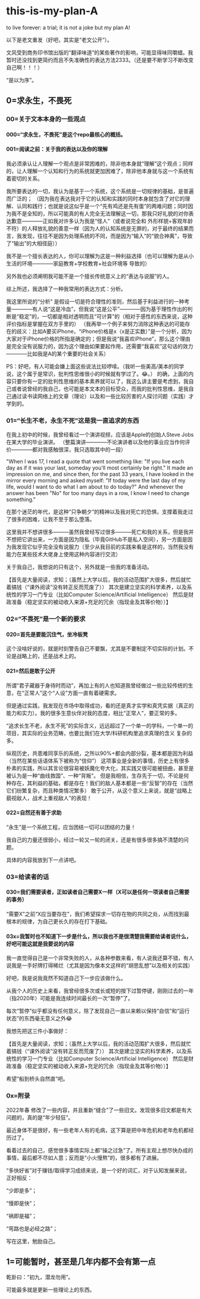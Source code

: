 # this-is-my-plan-A
to live forever: a trial; 
it is not a joke but my plan A!


以下是老文重发（好吧，其实是“老文公开”）。

文风受到商务印书馆出版的“翻译味道”的某些著作的影响，可能显得味同嚼蜡。我暂时还没找到更简约而且不失准确性的表达方法2333。（还是要不断学习不断改变自己啊！！！）

“是以为序”。



## 0=求永生，不畏死

### 00=关于文本本身的一些观点

#### 000=“求永生，不畏死”是这个repo最核心的概括。

#### 001=阅读之前：关于我的表达以及你的理解

我必须承认让人理解一个观点是非常困难的，除非他本身就“理解”这个观点；同样的，让人理解一个认知和行为的系统就更加困难了，除非他本身就与这一个系统有着密切的关系。

我所要表达的一切，我认为是基于一个系统，这个系统是一切规律的基础，是普遍而广泛的；
（因为我在表达我对于它的认知和实践的同时本身就包含了对它的理解、认同和践行；也就是说这似乎是一个“先有鸡还是先有蛋”的两难问题；同时因为我不是全知的，所以可能真的有人完全无法理解这一切，那我只好礼貌的对你表达歉意————正如我对许多认为我是“怪人”（或者说完全和 外形样貌+客观年龄 不符）的人释放礼貌的善意一样（因为人的认知系统是无罪的，对于最终的结果而言，我发现，往往不是因为处理系统的不同，而是因为“输入”的“貌合神离”，导致了“输出”的大相径庭））

我不是一个擅长表达的人，你可以理解为这是一种利益选择（也可以理解为是从小生活的环境————家庭教育+学校教育+社会环境等 导致的）

另外我也必须阐明我可能不是一个擅长传统意义上的“表达与说服”的人。

综上所述，我选择了一种我常用的表达方式：分析。

我这里所说的“分析” 是假设一切是符合理性的准则，然后基于利益进行的一种考量————有人说“这是冷血”，但我说“这是公平”————因为基于理性作出的判断是“稳定”的，一切都是相对透明而且“可计算”的（相对于感性的东西来说，这种评价指标是掌握在双方手里的）
（我再举一个例子来努力消除这种表达的可能存在的歧义：比如A要买iPhone，“iPhone价格是x（x是正实数）”是一个分析，因为大家对于iPhone价格的所指是确定的；但是我说“我喜欢iPhone”，那么这个理由是完全没有说服力的，因为这个理由如果要起作用，还需要“我喜欢”这句话的效力————比如我是A的某个重要的社会关系）

PS：好吧，有人可能会嫌上面这些说法比较啰嗦。（我听一些美高/美本的同学说，这个属于是常识，批判性思维很小的时候就有学过了。😂。）
的确，上面的内容只要你有一定的批判性思维的基本素养就可以了，我这么讲主要是考虑到，我自己或者说曾经的我自己，也可能是本文本的目标受众，而我的批判性思维，是我自己通过读书读网络上的文章（理论）以及和一些比较厉害的人探讨问题（实践）才学到的。


### 01=“长生不老，永生不死”这是我一直追求的东西

在我上初中的时候，我曾经看过一个演讲视频，应该是Apple的创始人Steve Jobs在某大学的毕业演讲。
（整篇演讲————不论演讲者以及他的事业应当作何评价————都对我感触很深，我只选取其中的一段）

"When I was 17, I read a quote that went something like: "If you live each day as if it was your last, someday you'll most certainly be right." 
It made an impression on me, and since then, for the past 33 years, I have looked in the mirror every morning and asked myself: "If today were the last day of my life, would I want to do what I am about to do today?" 
And whenever the answer has been "No" for too many days in a row, I know I need to change something."

在那个迷茫的年代，是这种“只争朝夕”的精神以及我对死亡的恐惧，支撑着我走过了很多的困难，让我不至于那么堕落。

这里我并不想讲很多———虽然我曾经写过很多———死亡和我的关系，但是我并不想把它讲出来，一方面是因为隐私（毕竟GitHub不是私人空间），另一方面是因为我发现它似乎完全没有说服力（至少从我目前的实践来看是这样的，当然我没有能力在某些技术大佬身上使用这种内容进行交流）

关于我自己，我想说的只有这个，另外就是一些我的准备活动。

【首先是大量阅读，求知；（虽然上大学以后，我的活动范围扩大很多，然后就忙着搞钱（“课外阅读”没有转正反而荒废了））
其次是建立坚实的科学素养，以及系统性的学习一门专业（比如Computer Science/Artificial Intelligence）
然后是财政准备（稳定坚实的被动收入来源+充足的冗余（指现金及其等价物））】

### 02=“不畏死”是一个新的要求

#### 020=首先是要能沉住气，坐冷板凳

这个没啥好说的，就是时刻警告自己不要飘，尤其是不要制定不切实际的计划。不论是战略上的，还是战术上的。

#### 021=然后是敢于公开

所谓“君子藏器于身待时而动”，再加上有的人也知道我曾经做过一些比较传统的生意，在“正常人”这个“人设”方面一直有着硬需求。

但是通过实践，我发现在市场中取得成功，看的还是真才实学和真凭实据（真正的能力和实力）。我的很多生意伙伴对我的态度，相比“正常人”，要正常的多。

“追求长生不老，永生不死”的实际含义，远远超过了一个单一的学科，一个单一的项目，其实际的业务范畴，也要比我们在大学/科研机构里追求真理的含义 复杂的多。

纵观历史，共患难同享乐的系统，之所以90%+都会内部分裂，基本都是因为利益（当然在某些话语体系下被称为“信仰”）
这项事业是全新的事情，历史上有很多朴素的实践，所以其言论很容易被妖魔化夸大化，其实践又很可能被扭曲，甚至是被认为是一种“曲线救国”、一种“背叛”。
但是我相信，生存先于一切，不论是何种存在，其利益的基础，都是存在！我们的敌人基本都是一些“反智”的存在（当然它们纷繁复杂，而且种类情况繁多）
敢于公开，从这个意义上来说，就是“战略上藐视敌人，战术上重视敌人”的表现！


#### 022=自然还有善于求助

“永生”是一个系统工程，应当团结一切可以团结的力量！

我自己的力量还很弱小，经过一轮又一轮的闭关，还是有很多很多搞不清楚的问题。

具体的内容我放到下一点讲吧。

### 03=给读者的话

#### 030=我们需要读者，正如读者自己需要X一样（X可以是任何一项读者自己需要的事务）

“需要X”之前“X应当要存在”，我们希望探求一切存在物的共同之处，从而找到最根本的规律，为自己更长久的存在打下基础。

#### 03x=我暂时也不知道下一步是什么，所以我也不是很清楚我需要给读者说什么，好吧可能这就是我要说的内容

我一直觉得自己是一个非常失败的人，从各种参数来看，有人说我还算不错，有人说我是一手好牌打得稀烂（尤其是因为像本文这样的“胡思乱想”以及相关的实践）

好吧，我是说我竟然不知道自己下一步应该做什么。

从我个人的历史上来看，我曾经很多次或长或短的按下过暂停键，刚刚过去的一年（指2020年）可能是我连续时间最长的一次“暂停”了。

每次“暂停”似乎都没有任何意义，除了发现自己一直以来赖以保持“自信”和“运行状态”的东西毫无意义之外😂

我想先把这三件小事做好：

【首先是大量阅读，求知；（虽然上大学以后，我的活动范围扩大很多，然后就忙着搞钱（“课外阅读”没有转正反而荒废了））
其次是建立坚实的科学素养，以及系统性的学习一门专业（比如Computer Science/Artificial Intelligence）
然后是财政准备（稳定坚实的被动收入来源+充足的冗余（指现金及其等价物））】

希望“船到桥头自然直”吧。


### 0x=附录

2022年春 修改了一些内容，并且重新“缝合”了一些旧文。发现很多旧文都是有大问题的，真的是“年少轻狂”。

最近身体不是很好，有一些老年人有的毛病，这下算是把中年危机和老年危机都经历过了。

看着过去的自己，感觉很多事情实际上都“操之过急”了。所有主观上想尽快办成的事情，最后都不尽如人意；反而是“小火慢熬”的，很多都有了进展。

“多快好省”对于赚钱/取得学习成绩来说，是一个好的词汇，对于认知发展来说，正好相反：

“少即是多”；

“慢即是快”；

“祸即是福”；

“弯路也是必经之路”；

写在这里，勉励自己。


## 1=可能暂时，甚至是几年内都不会有第一点

乾卦曰：“初九，潜龙勿用”。

可能最多就是更新一些理论上的东西。







